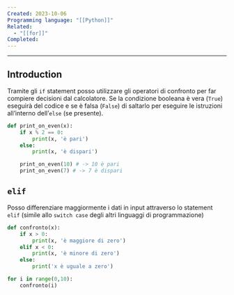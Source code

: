 ```yaml
---
Created: 2023-10-06
Programming language: "[[Python]]"
Related:
  - "[[for]]"
Completed:
---
```

---
## Introduction
Tramite gli  `if` statement posso utilizzare gli operatori di confronto per far compiere decisioni dal calcolatore. Se la condizione booleana è vera (`True`) eseguirà del codice e se è falsa (`False`) di saltarlo per eseguire le istruzioni all’interno dell’`else` (se presente).

```python
def print_on_even(x):
	if x % 2 == 0:
		print(x, 'è pari')
	else:
		print(x, 'è dispari')

	print_on_even(10) # -> 10 è pari
	print_on_even(7) # -> 7 è dispari
```

## `elif`
Posso differenziare maggiormente i dati in input attraverso lo statement `elif` (simile allo `switch case` degli altri linguaggi di programmazione)

```python
def confronto(x):
	if x > 0:
		print(x, 'è maggiore di zero')
	elif x < 0:
		print(x, 'è minore di zero')
	else:
		print('x è uguale a zero')

for i in range(0,10):
	confronto(i)
```